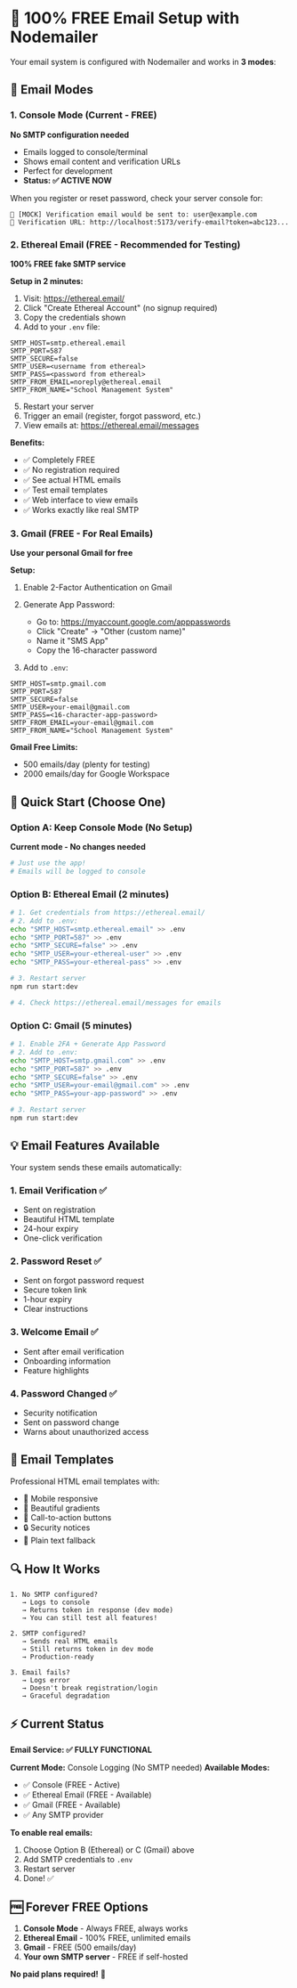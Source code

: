 # 📧 100% FREE Email Setup with Nodemailer

Your email system is configured with Nodemailer and works in **3 modes**:

## 🎯 Email Modes

### 1. **Console Mode (Current - FREE)**
**No SMTP configuration needed**
- Emails logged to console/terminal
- Shows email content and verification URLs
- Perfect for development
- **Status: ✅ ACTIVE NOW**

When you register or reset password, check your server console for:
```
📧 [MOCK] Verification email would be sent to: user@example.com
🔗 Verification URL: http://localhost:5173/verify-email?token=abc123...
```

### 2. **Ethereal Email (FREE - Recommended for Testing)**
**100% FREE fake SMTP service**

**Setup in 2 minutes:**

1. Visit: https://ethereal.email/
2. Click "Create Ethereal Account" (no signup required)
3. Copy the credentials shown
4. Add to your `.env` file:

```env
SMTP_HOST=smtp.ethereal.email
SMTP_PORT=587
SMTP_SECURE=false
SMTP_USER=<username from ethereal>
SMTP_PASS=<password from ethereal>
SMTP_FROM_EMAIL=noreply@ethereal.email
SMTP_FROM_NAME="School Management System"
```

5. Restart your server
6. Trigger an email (register, forgot password, etc.)
7. View emails at: https://ethereal.email/messages

**Benefits:**
- ✅ Completely FREE
- ✅ No registration required
- ✅ See actual HTML emails
- ✅ Test email templates
- ✅ Web interface to view emails
- ✅ Works exactly like real SMTP

### 3. **Gmail (FREE - For Real Emails)**
**Use your personal Gmail for free**

**Setup:**

1. Enable 2-Factor Authentication on Gmail
2. Generate App Password:
   - Go to: https://myaccount.google.com/apppasswords
   - Click "Create" → "Other (custom name)"
   - Name it "SMS App"
   - Copy the 16-character password

3. Add to `.env`:

```env
SMTP_HOST=smtp.gmail.com
SMTP_PORT=587
SMTP_SECURE=false
SMTP_USER=your-email@gmail.com
SMTP_PASS=<16-character-app-password>
SMTP_FROM_EMAIL=your-email@gmail.com
SMTP_FROM_NAME="School Management System"
```

**Gmail Free Limits:**
- 500 emails/day (plenty for testing)
- 2000 emails/day for Google Workspace

## 🚀 Quick Start (Choose One)

### Option A: Keep Console Mode (No Setup)
**Current mode - No changes needed**
```bash
# Just use the app!
# Emails will be logged to console
```

### Option B: Ethereal Email (2 minutes)
```bash
# 1. Get credentials from https://ethereal.email/
# 2. Add to .env:
echo "SMTP_HOST=smtp.ethereal.email" >> .env
echo "SMTP_PORT=587" >> .env
echo "SMTP_SECURE=false" >> .env
echo "SMTP_USER=your-ethereal-user" >> .env
echo "SMTP_PASS=your-ethereal-pass" >> .env

# 3. Restart server
npm run start:dev

# 4. Check https://ethereal.email/messages for emails
```

### Option C: Gmail (5 minutes)
```bash
# 1. Enable 2FA + Generate App Password
# 2. Add to .env:
echo "SMTP_HOST=smtp.gmail.com" >> .env
echo "SMTP_PORT=587" >> .env  
echo "SMTP_SECURE=false" >> .env
echo "SMTP_USER=your-email@gmail.com" >> .env
echo "SMTP_PASS=your-app-password" >> .env

# 3. Restart server
npm run start:dev
```

## 💡 Email Features Available

Your system sends these emails automatically:

### 1. **Email Verification** ✅
- Sent on registration
- Beautiful HTML template
- 24-hour expiry
- One-click verification

### 2. **Password Reset** ✅
- Sent on forgot password request
- Secure token link
- 1-hour expiry
- Clear instructions

### 3. **Welcome Email** ✅
- Sent after email verification
- Onboarding information
- Feature highlights

### 4. **Password Changed** ✅
- Security notification
- Sent on password change
- Warns about unauthorized access

## 🎨 Email Templates

Professional HTML email templates with:
- 📱 Mobile responsive
- 🎨 Beautiful gradients
- 🔘 Call-to-action buttons
- 🔒 Security notices
- 📧 Plain text fallback

## 🔍 How It Works

```
1. No SMTP configured?
   → Logs to console
   → Returns token in response (dev mode)
   → You can still test all features!

2. SMTP configured?
   → Sends real HTML emails
   → Still returns token in dev mode
   → Production-ready

3. Email fails?
   → Logs error
   → Doesn't break registration/login
   → Graceful degradation
```

## ⚡ Current Status

**Email Service: ✅ FULLY FUNCTIONAL**

**Current Mode:** Console Logging (No SMTP needed)
**Available Modes:** 
- ✅ Console (FREE - Active)
- ✅ Ethereal Email (FREE - Available)
- ✅ Gmail (FREE - Available)
- ✅ Any SMTP provider

**To enable real emails:**
1. Choose Option B (Ethereal) or C (Gmail) above
2. Add SMTP credentials to `.env`
3. Restart server
4. Done! ✅

## 🆓 Forever FREE Options

1. **Console Mode** - Always FREE, always works
2. **Ethereal Email** - 100% FREE, unlimited emails
3. **Gmail** - FREE (500 emails/day)
4. **Your own SMTP server** - FREE if self-hosted

**No paid plans required!** 🎉







